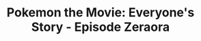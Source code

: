 --- 
title: "Pokemon the Movie: Everyone's Story - Episode Zeraora"
publishdate: "2019-3-28T16:48:46+02:00"
src: "https://365manga.net/manga/pokemon-the-movie-everyone-s-story-episode-zeraora"
image: "https://data.365manga.net/images/thumbnails/24407-pokemon-the-movie-everyone-s-story-episode-zeraora.jpg"
description: ""
---